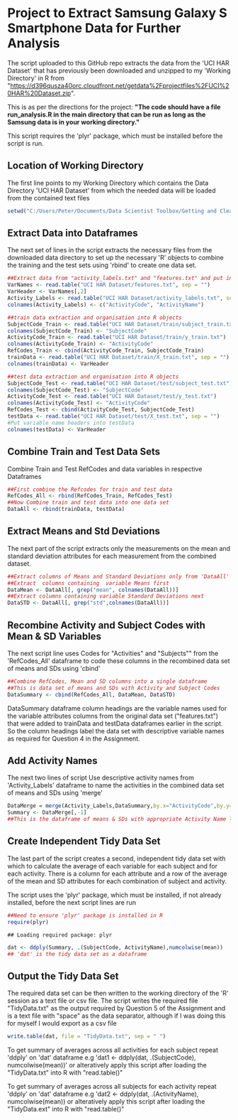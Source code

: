 Project to Extract Samsung Galaxy S Smartphone Data for Further Analysis
=============================================================================

The script uploaded to this GitHub repo extracts the data from the 'UCI HAR Dataset' that has previously been downloaded and unzipped to my 'Working Directory' in R from "https://d396qusza40orc.cloudfront.net/getdata%2Fprojectfiles%2FUCI%20HAR%20Dataset.zip".  

This is as per the directions for the project: 
**"The code should have a file run_analysis.R in the main directory that can be run as long as the Samsung data is in your working directory."**

This script requires the 'plyr' package, which must be installed before the script is run.


Location of Working Directory
-----------------------------
The first line points to my Working Directory which contains the Data Directory 'UCI HAR Dataset' from which the needed data will be loaded from the contained text files


```r
setwd("C:/Users/Peter/Documents/Data Scientist Toolbox/Getting and Cleaning Data/Project")
```

Extract Data into Dataframes
------------------------------

The next set of lines in the script extracts the necessary files from the downloaded data directory to set up the necessary 'R' objects to combine the training and the test sets using 'rbind' to create one data set.



```r
##Extract data from "activity_labels.txt" and "features.txt" and put into R objects
VarNames <- read.table("UCI HAR Dataset/features.txt", sep = "")
VarHeader <- VarNames[,2]
Activity_Labels <- read.table("UCI HAR Dataset/activity_labels.txt", sep = "")
colnames(Activity_Labels) <- c("ActivityCode", "ActivityName")

##train data extraction and organisation into R objects
SubjectCode_Train <- read.table("UCI HAR Dataset/train/subject_train.txt")
colnames(SubjectCode_Train) <- "SubjectCode"
ActivityCode_Train <- read.table("UCI HAR Dataset/train/y_train.txt")
colnames(ActivityCode_Train) <- "ActivityCode"
RefCodes_Train <- cbind(ActivityCode_Train, SubjectCode_Train)
trainData <- read.table("UCI HAR Dataset/train/X_train.txt", sep = "")
colnames(trainData) <- VarHeader

##test data extraction and organisation into R objects
SubjectCode_Test <- read.table("UCI HAR Dataset/test/subject_test.txt")
colnames(SubjectCode_Test) <- "SubjectCode"
ActivityCode_Test <- read.table("UCI HAR Dataset/test/y_test.txt")
colnames(ActivityCode_Test) <- "ActivityCode"
RefCodes_Test <- cbind(ActivityCode_Test, SubjectCode_Test)
testData <- read.table("UCI HAR Dataset/test/X_test.txt", sep = "")
#Put variable name headers into testData
colnames(testData) <- VarHeader
```

Combine Train and Test Data Sets
---------------------------------
Combine Train and Test RefCodes and data variables in respective Dataframes

```r
##First combine the Refcodes for train and test data
RefCodes_All <- rbind(RefCodes_Train, RefCodes_Test)
##Now Combine train and test data into one data set
DataAll <- rbind(trainData, testData) 
```

Extract Means and Std Deviations
---------------------------------

The next part of the script extracts only the measurements on the mean and standard deviation attributes for each measurement from the combined dataset.


```r
##Extract columns of Means and Standard Deviations only from 'DataAll' dataframe
##Extract  columns containing  variable Means first
DataMean <- DataAll[, grep("mean", colnames(DataAll))]
##Extract columns containing variable Standard Deviations next
DataSTD <- DataAll[, grep("std",colnames(DataAll))]
```

Recombine Activity and Subject Codes with Mean & SD Variables 
----------------------------------------------------------------

The next script line uses Codes for "Activities" and "Subjects""  from the 'RefCodes_All' dataframe to code these columns in the recombined data set of means and SDs using 'cbind'

```r
##Combine RefCodes, Mean and SD columns into a single dataframe
##This is data set of means and SDs with Activity and Subject Codes
DataSummary <- cbind(RefCodes_All, DataMean, DataSTD)  
```

DataSummary dataframe column headings are the variable names used for the variable attributes columns from the original data set ("features.txt") that were added to trainData and testData dataframes earlier in the script. So the column headings label the data set with descriptive variable names as required for Question 4 in the Assignment.


Add Activity Names
-------------------
The next two lines of script Use descriptive activity names from 'Activity_Labels' dataframe to name the activities in the combined data set of means and SDs using 'merge'


```r
DataMerge = merge(Activity_Labels,DataSummary,by.x="ActivityCode",by.y="ActivityCode",all=TRUE)
Summary <- DataMerge[,-1]
##This is the dataframe of means & SDs with appropriate Activity Name labels
```


Create Independent Tidy Data Set
--------------------------------
The last part of the script creates a second, independent tidy data set with which to calculate the average of each variable for each subject and for each activity. There is a column for each attribute and a row of the average of the mean and SD attributes for each combination of subject and activity.

The script uses the 'plyr' package, which must be installed, if not already installed, before the next script lines are run


```r
##Need to ensure 'plyr' package is installed in R
require(plyr)
```

```
## Loading required package: plyr
```

```r
dat <- ddply(Summary, .(SubjectCode, ActivityName),numcolwise(mean))
## 'dat' is the tidy data set as a dataframe
```

Output the Tidy Data Set
------------------------
The required data set can be then written to the working directory of the 'R' session as a text file or csv file.  The script writes the required file "TidyData.txt" as the output required by Question 5 of the Assignment and is a text file with "space" as the data separator, although if I was doing this for myself I would export as a csv file

```r
write.table(dat, file = "TidyData.txt", sep = " ") 
```

To get summary of averages across all activities for each subject repeat 'ddply'
on 'dat' dataframe e.g 'dat1 <- ddply(dat, .(SubjectCode), numcolwise(mean))' or alteratively apply this script after loading the "TidyData.txt" into R with "read.table()"

To get summary of averages across all subjects for each activity repeat 'ddply'
on 'dat' dataframe e.g 'dat2 <- ddply(dat, .(ActivityName), numcolwise(mean))  or alteratively apply this script after loading the "TidyData.ext" into R with "read.table()"
